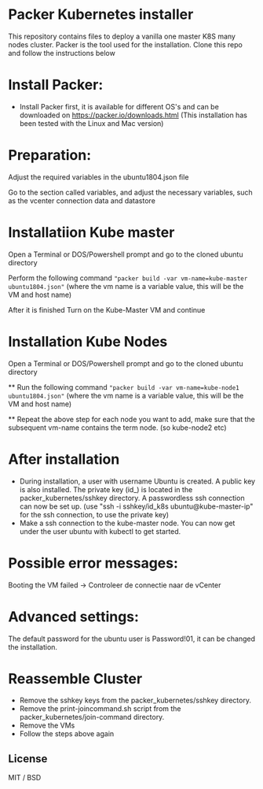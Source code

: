 
# Packer Kubernetes installer

This repository contains files to deploy a vanilla one master K8S many nodes cluster. Packer is the tool used for the installation. Clone this repo and follow the instructions below

# Install Packer: 
* Install Packer first, it is available for different OS's and can be downloaded on https://packer.io/downloads.html (This installation has been tested with the Linux and Mac version)


# Preparation: #
Adjust the required variables in the ubuntu1804.json file
    
Go to the section called variables, and adjust the necessary variables, such as the vcenter connection data and datastore

# Installatiion Kube master #

Open a Terminal or DOS/Powershell prompt and go to the cloned ubuntu directory

    
Perform the following command ``` "packer build -var vm-name=kube-master ubuntu1804.json" ``` (where the vm name is a variable value, this will be the VM and host name)

After it is finished Turn on the Kube-Master VM and continue


# Installation Kube Nodes #

Open a Terminal or DOS/Powershell prompt and go to the cloned ubuntu directory

    
** Run the following command ``` "packer build -var vm-name=kube-node1 ubuntu1804.json" ``` (where the vm name is a variable value, this will be the VM and host name)

** Repeat the above step for each node you want to add, make sure that the subsequent vm-name contains the term node. (so kube-node2 etc)

# After installation #

* During installation, a user with username Ubuntu is created. A public key is also installed. The private key (id_) is located in the packer_kubernetes/sshkey directory. A passwordless ssh connection can now be set up. (use "ssh -i sshkey/id_k8s ubuntu@kube-master-ip" for the ssh connection, to use the private key)
* Make a ssh connection to the kube-master node. You can now get under the user ubuntu with kubectl to get started.

# Possible error messages: #

Booting the VM failed -> Controleer de connectie naar de vCenter

# Advanced settings: #

The default password for the ubuntu user is Password!01, it can be changed the installation.

# Reassemble Cluster #

* Remove the sshkey keys from the packer_kubernetes/sshkey directory.
* Remove the print-joincommand.sh script from the packer_kubernetes/join-command directory.
* Remove the VMs
* Follow the steps above again

## License

MIT / BSD



